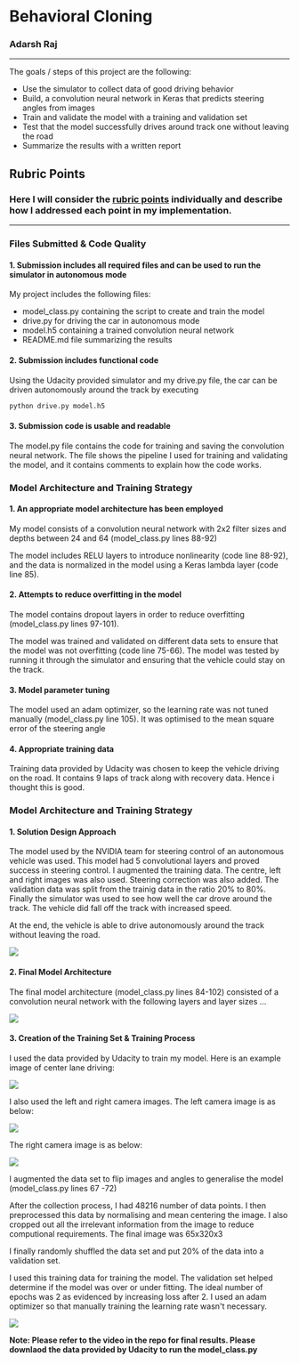 # **Behavioral Cloning** 
### Adarsh Raj
---

The goals / steps of this project are the following:
* Use the simulator to collect data of good driving behavior
* Build, a convolution neural network in Keras that predicts steering angles from images
* Train and validate the model with a training and validation set
* Test that the model successfully drives around track one without leaving the road
* Summarize the results with a written report

## Rubric Points
### Here I will consider the [rubric points](https://review.udacity.com/#!/rubrics/432/view) individually and describe how I addressed each point in my implementation.  

---
### Files Submitted & Code Quality

#### 1. Submission includes all required files and can be used to run the simulator in autonomous mode

My project includes the following files:
* model_class.py containing the script to create and train the model
* drive.py for driving the car in autonomous mode
* model.h5 containing a trained convolution neural network 
* README.md file summarizing the results

#### 2. Submission includes functional code
Using the Udacity provided simulator and my drive.py file, the car can be driven autonomously around the track by executing 
```sh
python drive.py model.h5
```

#### 3. Submission code is usable and readable

The model.py file contains the code for training and saving the convolution neural network. The file shows the pipeline I used for training and validating the model, and it contains comments to explain how the code works.

### Model Architecture and Training Strategy

#### 1. An appropriate model architecture has been employed

My model consists of a convolution neural network with 2x2 filter sizes and depths between 24 and 64 (model_class.py lines 88-92) 

The model includes RELU layers to introduce nonlinearity (code line 88-92), and the data is normalized in the model using a Keras lambda layer (code line 85). 

#### 2. Attempts to reduce overfitting in the model

The model contains dropout layers in order to reduce overfitting (model_class.py lines 97-101). 

The model was trained and validated on different data sets to ensure that the model was not overfitting (code line 75-66). The model was tested by running it through the simulator and ensuring that the vehicle could stay on the track.

#### 3. Model parameter tuning

The model used an adam optimizer, so the learning rate was not tuned manually (model_class.py line 105). It was optimised to the mean square error of the steering angle

#### 4. Appropriate training data

Training data provided by Udacity was chosen to keep the vehicle driving on the road. It contains 9 laps of track along with recovery data. Hence i thought this is good.

### Model Architecture and Training Strategy

#### 1. Solution Design Approach
The model used by the NVIDIA team for steering control of an autonomous vehicle was used. This model had 5 convolutional layers and proved success in steering control. I augmented the training data. The centre, left and right images was also used. Steering correction was also added. The validation data was split from the trainig data in the ratio 20% to 80%. Finally the simulator was used to see how well the car drove around the track. The vehicle did fall off the track with increased speed.

At the end, the vehicle is able to drive autonomously around the track without leaving the road.

![](Images/NVIDIA.JPG)

#### 2. Final Model Architecture

The final model architecture (model_class.py lines 84-102) consisted of a convolution neural network with the following layers and layer sizes ...

![](Images/finalmodel.JPG)


#### 3. Creation of the Training Set & Training Process

I used the data provided by Udacity to train my model. Here is an example image of center lane driving:

![](Images/center_2016_12_01_13_43_53_287.jpg)


I also used the left and right camera images. The left camera image is as below:

![](Images/left_2016_12_01_13_43_53_287.jpg)


The right camera image is as below:

![](Images/right_2016_12_01_13_43_53_287.jpg)

I augmented the data set to flip images and angles to generalise the model (model_class.py lines 67 -72)


After the collection process, I had 48216 number of data points. I then preprocessed this data by normalising and mean centering the image. I also cropped out all the irrelevant information from the image to reduce computional requirements. The final image was 65x320x3


I finally randomly shuffled the data set and put 20% of the data into a validation set. 

I used this training data for training the model. The validation set helped determine if the model was over or under fitting. The ideal number of epochs was 2 as evidenced by increasing loss after 2. I used an adam optimizer so that manually training the learning rate wasn't necessary.

![](Images/Loss.JPG)



**Note: Please refer to the video in the repo for final results. Please downlaod the data provided by Udacity to run the model_class.py**
